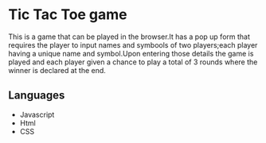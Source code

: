# Tic Tac Toe game

 This is a game that can be played in the browser.It has a pop up form that requires the player to input names and symbools of two players;each player having a unique name and symbol.Upon entering those details the game is played and each player given a chance to play a total of 3 rounds where the winner is declared at the end.

  ## Languages

  - Javascript
  - Html
  - CSS 
